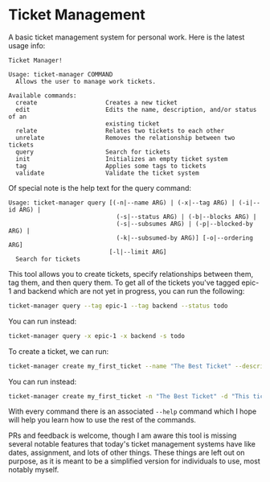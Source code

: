 # Ticket Management

A basic ticket management system for personal work. Here is the latest usage info:

```
Ticket Manager!

Usage: ticket-manager COMMAND
  Allows the user to manage work tickets.

Available commands:
  create                   Creates a new ticket
  edit                     Edits the name, description, and/or status of an
                           existing ticket
  relate                   Relates two tickets to each other
  unrelate                 Removes the relationship between two tickets
  query                    Search for tickets
  init                     Initializes an empty ticket system
  tag                      Applies some tags to tickets
  validate                 Validate the ticket system
```

Of special note is the help text for the query command:

```
Usage: ticket-manager query [(-n|--name ARG) | (-x|--tag ARG) | (-i|--id ARG) |
                              (-s|--status ARG) | (-b|--blocks ARG) |
                              (-s|--subsumes ARG) | (-p|--blocked-by ARG) |
                              (-k|--subsumed-by ARG)] [-o|--ordering ARG]
                            [-l|--limit ARG]
  Search for tickets
```

This tool allows you to create tickets, specify relationships between them, tag them,
and then query them. To get all of the tickets you've tagged epic-1 and backend which
are not yet in progress, you can run the following:

```bash
ticket-manager query --tag epic-1 --tag backend --status todo
```

You can run instead:

```bash
ticket-manager query -x epic-1 -x backend -s todo
```

To create a ticket, we can run:
```bash
ticket-manager create my_first_ticket --name "The Best Ticket" --description "This ticket truly is the best" --status todo
```

You can run instead:
```bash
ticket-manager create my_first_ticket -n "The Best Ticket" -d "This ticket truly is the best" -s todo
```

With every command there is an associated `--help` command which I hope will help you learn how to use the rest of the commands.

PRs and feedback is welcome, though I am aware this tool is missing several notable features that
today's ticket management systems have like dates, assignment, and lots of other things. These
things are left out on purpose, as it is meant to be a simplified version for individuals to use,
most notably myself.
